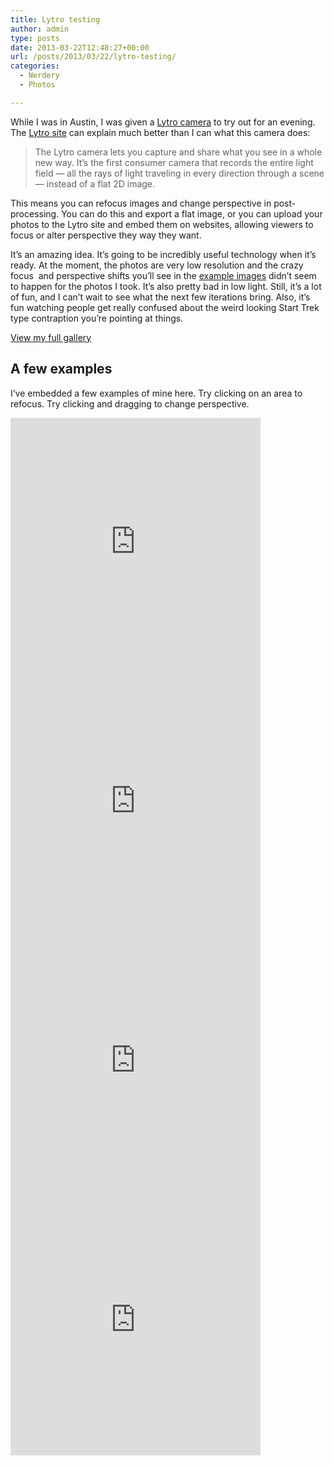 ```yaml
---
title: Lytro testing
author: admin
type: posts
date: 2013-03-22T12:48:27+00:00
url: /posts/2013/03/22/lytro-testing/
categories:
  - Nerdery
  - Photos

---
```

While I was in Austin, I was given a [Lytro camera][1] to try out for an evening. The [Lytro site][1] can explain much better than I can what this camera does:

> The Lytro camera lets you capture and share what you see in a whole new way. It’s the first consumer camera that records the entire light field — all the rays of light traveling in every direction through a scene — instead of a flat 2D image.

This means you can refocus images and change perspective in post-processing. You can do this and export a flat image, or you can upload your photos to the Lytro site and embed them on websites, allowing viewers to focus or alter perspective they way they want.

It&#8217;s an amazing idea. It&#8217;s going to be incredibly useful technology when it&#8217;s ready. At the moment, the photos are very low resolution and the crazy focus  and perspective shifts you&#8217;ll see in the [example images][2] didn&#8217;t seem to happen for the photos I took. It&#8217;s also pretty bad in low light. Still, it&#8217;s a lot of fun, and I can&#8217;t wait to see what the next few iterations bring. Also, it&#8217;s fun watching people get really confused about the weird looking Start Trek type contraption you&#8217;re pointing at things.

[View my full gallery][3]

## A few examples

I&#8217;ve embedded a few examples of mine here. Try clicking on an area to refocus. Try clicking and dragging to change perspective.

<iframe width="400" height="415" src="http://pictures.lytro.com/nonimage/pictures/596193/embed" frameborder="0" allowfullscreen="" scrolling="no"></iframe>

<iframe width="400" height="415" src="http://pictures.lytro.com/nonimage/pictures/596201/embed" frameborder="0" allowfullscreen="" scrolling="no"></iframe>

<iframe width="400" height="415" src="http://pictures.lytro.com/nonimage/pictures/596203/embed" frameborder="0" allowfullscreen="" scrolling="no"></iframe>

<iframe width="400" height="415" src="http://pictures.lytro.com/nonimage/pictures/596208/embed" frameborder="0" allowfullscreen="" scrolling="no"></iframe>

 [1]: https://www.lytro.com/camera "Lytro camera"
 [2]: https://pictures.lytro.com/ "Example Lytro photos"
 [3]: https://pictures.lytro.com/nonimage/stories/112139 "Lytro try out photos by Andy Lobban"
